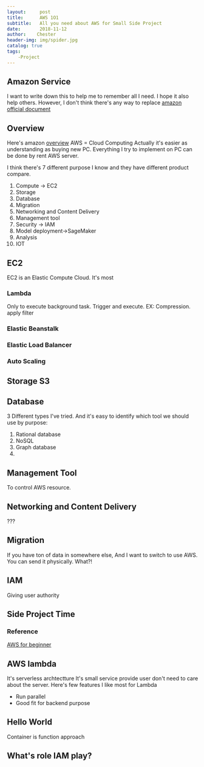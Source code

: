```yaml
---
layout:     post
title:      AWS 1O1
subtitle:   All you need about AWS for Small Side Project
date:       2018-11-12
author:    Chester
header-img: img/spider.jpg
catalog: true
tags:
    -Project
---
```


## Amazon Service
I want to write down this to help me to remember all I need. I hope it also help others. 
However, I don't think there's any way to replace [amazon official document](https://docs.aws.amazon.com/zh_cn/AWSEC2/latest/UserGuide/concepts.html)



## Overview
Here's amazon [overview](https://docs.aws.amazon.com/aws-technical-content/latest/aws-overview/aws-overview.pdf?icmpid=link_from_whitepapers_page)
AWS = Cloud Computing
Actually it's easier as understanding as buying new PC. Everything I try to implement on PC can be done by rent AWS server.

I think there's 7 different purpose I know and they have different product compare.
 1. Compute -> EC2
 2. Storage
 3. Database
 4. Migration
 5. Networking and Content Delivery
 6. Management tool
 7. Security -> IAM
 8. Model deployment->SageMaker
 9. Analysis
 10. IOT 

## EC2
EC2 is an Elastic Compute Cloud. It's most
### Lambda
Only to execute background task.
Trigger and execute.
EX: Compression. apply filter
### Elastic Beanstalk
### Elastic Load Balancer
### Auto Scaling

## Storage S3
## Database
3 Different types I've tried. And it's easy to identify which tool we should use by purpose:

 1. Rational database
 2. NoSQL
 3. Graph database
 4. 

## Management Tool
To control AWS resource.

## Networking and Content Delivery
???

## Migration
If you have ton of data in somewhere else, And I want to switch to use AWS. You can send it physically. 
What?!


## IAM
Giving user authority

## Side Project Time


### Reference
[AWS for beginner](https://www.youtube.com/watch?v=IT1X42D1KeA)

## AWS lambda
It's serverless archtectture
It's small service provide user don't need to care about the server. 
Here's few features I like most for Lambda
- Run parallel
- Good fit for backend purpose
## Hello World
Container is function approach


## What's role IAM play?
<!--stackedit_data:
eyJoaXN0b3J5IjpbLTcwOTU1Mjg3MiwxMjMwNjY4Mzc1LDE2MT
M3NDAxNDddfQ==
-->